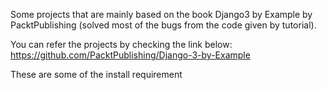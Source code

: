 
Some projects that are mainly based on the book Django3 by Example by PacktPublishing (solved most of the bugs from the code given by tutorial).

You can refer the projects by checking the link below: https://github.com/PacktPublishing/Django-3-by-Example

These are some of the install requirement
